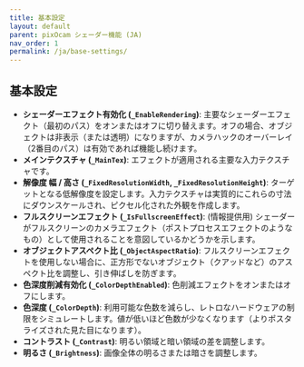 ```yaml
---
title: 基本設定
layout: default
parent: pixOcam シェーダー機能 (JA)
nav_order: 1
permalink: /ja/base-settings/
---
```


## 基本設定

*   **シェーダーエフェクト有効化 (`_EnableRendering`)**:
    主要なシェーダーエフェクト（最初のパス）をオンまたはオフに切り替えます。オフの場合、オブジェクトは非表示（または透明）になりますが、カメラハックのオーバーレイ（2番目のパス）は有効であれば機能し続けます。
*   **メインテクスチャ (`_MainTex`)**:
    エフェクトが適用される主要な入力テクスチャです。
*   **解像度 幅 / 高さ (`_FixedResolutionWidth`, `_FixedResolutionHeight`)**:
    ターゲットとなる低解像度を設定します。入力テクスチャは実質的にこれらの寸法にダウンスケールされ、ピクセル化された外観を作成します。
*   **フルスクリーンエフェクト (`_IsFullscreenEffect`)**:
    (情報提供用) シェーダーがフルスクリーンのカメラエフェクト（ポストプロセスエフェクトのようなもの）として使用されることを意図しているかどうかを示します。
*   **オブジェクトアスペクト比 (`_ObjectAspectRatio`)**:
    フルスクリーンエフェクトを使用しない場合に、正方形でないオブジェクト（クアッドなど）のアスペクト比を調整し、引き伸ばしを防ぎます。
*   **色深度削減有効化 (`_ColorDepthEnabled`)**:
    色削減エフェクトをオンまたはオフにします。
*   **色深度 (`_ColorDepth`)**:
    利用可能な色数を減らし、レトロなハードウェアの制限をシミュレートします。値が低いほど色数が少なくなります（よりポスタライズされた見た目になります）。
*   **コントラスト (`_Contrast`)**:
    明るい領域と暗い領域の差を調整します。
*   **明るさ (`_Brightness`)**:
    画像全体の明るさまたは暗さを調整します。 